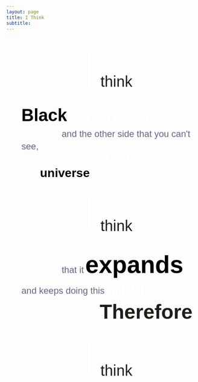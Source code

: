 ```yaml
---
layout: page
title: I Think
subtitle:
---
```


<blockquote style="margin:0 0 0 40px;border:none;padding:0px">
	<span>
		<p dir="ltr" style="line-height:1.38;margin-top:0pt;margin-bottom:0pt;text-align:center">
			<span style="font-size:96pt;font-family:Arial;color:#FFFFFF;background-color:transparent;font-weight:700;font-style:normal;font-variant:normal;text-decoration:none;vertical-align:baseline;white-space:pre;white-space:pre-wrap">I</span>
			<span style="font-size:30pt;font-family:Arial;color:#1F1D19;background-color:transparent;font-weight:400;font-style:normal;font-variant:normal;text-decoration:none;vertical-align:baseline;white-space:pre;white-space:pre-wrap">think</span>
		</p>
	</span>
	<span>
		<p dir="ltr" style="line-height:1.38;margin-top:0pt;margin-bottom:0pt">
			<span style="font-size:34pt;font-family:Arial;color:#000000;background-color:transparent;font-weight:700;font-style:normal;font-variant:normal;text-decoration:none;vertical-align:baseline;white-space:pre;white-space:pre-wrap">Black</span> 
			<span style="font-size:18pt;font-family:Arial;color:#FFFFFF;background-color:transparent;font-weight:400;font-style:normal;font-variant:normal;text-decoration:none;vertical-align:baseline;white-space:pre;white-space:pre-wrap">holes suck in</span>
			<span style="font-size:14pt;font-family:Arial;color:#FFFFFF;background-color:transparent;font-weight:100;font-style:normal;font-variant:normal;text-decoration:none;vertical-align:baseline;white-space:pre;white-space:pre-wrap">everything,</span>
		</p>
	</span>
	<span>
		<p dir="ltr" style="line-height:1.38;margin-top:0pt;margin-bottom:0pt">
			<span style="font-size:18pt;font-family:Arial;color:#000000;background-color:transparent;font-weight:400;font-style:normal;font-variant:normal;text-decoration:none;vertical-align:baseline;white-space:pre;white-space:pre-wrap"> &nbsp;&nbsp;&nbsp;&nbsp;&nbsp;&nbsp;&nbsp;&nbsp;&nbsp;&nbsp;&nbsp;&nbsp;&nbsp;&nbsp;&nbsp;</span><span style="font-size:18pt;font-family:Arial;color:#666686;background-color:transparent;font-weight:400;font-style:normal;font-variant:normal;text-decoration:none;vertical-align:baseline;white-space:pre;white-space:pre-wrap">and the other side that you can&#39;t see,</span>
		</p>
	</span>
	<span>
		<p dir="ltr" style="line-height:1.38;margin-top:0pt;margin-bottom:0pt">
			<span style="font-size:11pt;font-family:Arial;color:#000000;background-color:transparent;font-weight:400;font-style:normal;font-variant:normal;text-decoration:none;vertical-align:baseline;white-space:pre;white-space:pre-wrap">  &nbsp;&nbsp;&nbsp;&nbsp;&nbsp;&nbsp;&nbsp;&nbsp;&nbsp;&nbsp;&nbsp;&nbsp;&nbsp;&nbsp;&nbsp;&nbsp;&nbsp; &nbsp;&nbsp;&nbsp;&nbsp;&nbsp;&nbsp;&nbsp;&nbsp;&nbsp;&nbsp;&nbsp;&nbsp;&nbsp;&nbsp;&nbsp; &nbsp;&nbsp;&nbsp;&nbsp;&nbsp;&nbsp;&nbsp;&nbsp;&nbsp;&nbsp;&nbsp;&nbsp;&nbsp;&nbsp;&nbsp;</span>
			<span style="font-size:17.5pt;font-family:Arial;color:#FFFFFF;background-color:transparent;font-weight:700;font-style:normal;font-variant:normal;text-decoration:none;vertical-align:baseline;white-space:pre;white-space:pre-wrap">is the beginning of a new</span>
			<span style="font-size:24pt;font-family:Arial;color:#000000;background-color:transparent;font-weight:700;font-style:normal;font-variant:normal;text-decoration:none;vertical-align:baseline;white-space:pre;white-space:pre-wrap">universe</span>
		</p>
	</span>
	<span>
		<p dir="ltr" style="line-height:1.38;margin-top:0pt;margin-bottom:0pt;text-align:center">
			<span style="font-size:96pt;font-family:Arial;color:#FFFFFF;background-color:transparent;font-weight:700;font-style:normal;font-variant:normal;text-decoration:none;vertical-align:baseline;white-space:pre;white-space:pre-wrap">I</span>
			<span style="font-size:30pt;font-family:Arial;color:#1F1D19;background-color:transparent;font-weight:400;font-style:normal;font-variant:normal;text-decoration:none;vertical-align:baseline;white-space:pre;white-space:pre-wrap">think</span>
		</p>
	</span>
	<span>
		<p dir="ltr" style="line-height:1.38;margin-top:0pt;margin-bottom:0pt">
			<span style="font-size:18pt;font-family:Arial;color:#000000;background-color:transparent;font-weight:400;font-style:normal;font-variant:normal;text-decoration:none;vertical-align:baseline;white-space:pre;white-space:pre-wrap"> &nbsp;&nbsp;&nbsp;&nbsp;&nbsp;&nbsp;&nbsp;&nbsp;&nbsp;&nbsp;&nbsp;&nbsp;&nbsp;&nbsp;&nbsp;</span><span style="font-size:18pt;font-family:Arial;color:#666686;background-color:transparent;font-weight:400;font-style:normal;font-variant:normal;text-decoration:none;vertical-align:baseline;white-space:pre;white-space:pre-wrap">that it</span>
			<span style="font-size:48pt;font-family:Arial;color:#000000;background-color:transparent;font-weight:700;font-style:normal;font-variant:normal;text-decoration:none;vertical-align:baseline;white-space:pre;white-space:pre-wrap">expands</span>
			<span style="font-size:18pt;font-family:Arial;color:#666686;background-color:transparent;font-weight:400;font-style:normal;font-variant:normal;text-decoration:none;vertical-align:baseline;white-space:pre;white-space:pre-wrap">and keeps doing this</span>
			<span style="font-size:24pt;font-family:Arial;color:#FFFFFF;background-color:transparent;font-weight:400;font-style:normal;font-variant:normal;text-decoration:none;vertical-align:baseline;white-space:pre;white-space:pre-wrap">infinitely.</span>
		</p>
	</span>
		<p dir="ltr" style="line-height:1.38;margin-top:0pt;margin-bottom:0pt">
			<span style="font-size:40pt;font-family:Arial;color:#1F1D19;background-color:transparent;font-weight:800;font-style:normal;font-variant:normal;text-decoration:none;vertical-align:baseline;white-space:pre;white-space:pre-wrap">&nbsp;&nbsp;&nbsp;&nbsp;&nbsp;&nbsp;&nbsp;&nbsp;&nbsp;&nbsp;&nbsp;&nbsp;&nbsp; Therefore</span>
		</p>
	<span>
		<p dir="ltr" style="line-height:1.38;margin-top:0pt;margin-bottom:0pt;text-align:center">
			<span style="font-size:96pt;font-family:Arial;color:#FFFFFF;background-color:transparent;font-weight:700;font-style:normal;font-variant:normal;text-decoration:none;vertical-align:baseline;white-space:pre;white-space:pre-wrap">I</span>
			<span style="font-size:30pt;font-family:Arial;color:#1F1D19;background-color:transparent;font-weight:400;font-style:normal;font-variant:normal;text-decoration:none;vertical-align:baseline;white-space:pre;white-space:pre-wrap">think</span>
		</p>
	</span>
</blockquote>

